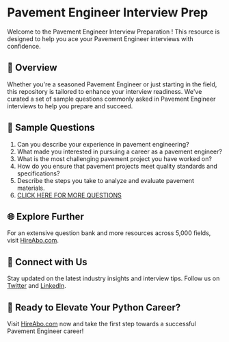 # Pavement Engineer Interview Prep

Welcome to the Pavement Engineer Interview Preparation ! This resource is designed to help you ace your Pavement Engineer interviews with confidence.

## 🚀 Overview

Whether you're a seasoned Pavement Engineer or just starting in the field, this repository is tailored to enhance your interview readiness. We've curated a set of sample questions commonly asked in Pavement Engineer interviews to help you prepare and succeed.

## 📝 Sample Questions

1. Can you describe your experience in pavement engineering?
2. What made you interested in pursuing a career as a pavement engineer?
3. What is the most challenging pavement project you have worked on?
4. How do you ensure that pavement projects meet quality standards and specifications?
5. Describe the steps you take to analyze and evaluate pavement materials.
6. [CLICK HERE FOR MORE QUESTIONS](https://hireabo.com/job/3_0_23/Pavement%20Engineer)

## 🌐 Explore Further

For an extensive question bank and more resources across 5,000 fields, visit [HireAbo.com](https://www.hireabo.com).

## 📱 Connect with Us

Stay updated on the latest industry insights and interview tips. Follow us on [Twitter](https://twitter.com/hireabo) and [LinkedIn](https://www.linkedin.com/in/hire-abo-3609972a8/).

## 🚀 Ready to Elevate Your Python Career?

Visit [HireAbo.com](https://www.hireabo.com) now and take the first step towards a successful Pavement Engineer career!